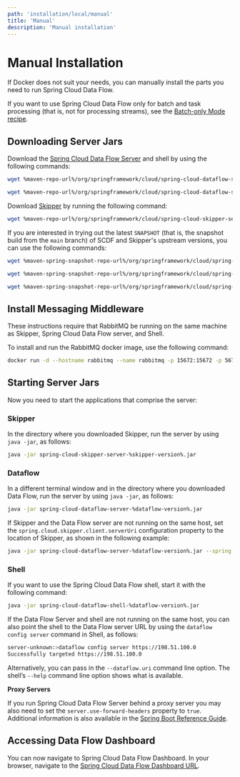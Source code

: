 ```yaml
---
path: 'installation/local/manual'
title: 'Manual'
description: 'Manual installation'
---
```


# Manual Installation

If Docker does not suit your needs, you can manually install the parts you need to run Spring Cloud Data Flow.

<!--NOTE-->

If you want to use Spring Cloud Data Flow only for batch and task processing (that is, not for processing streams), see the [Batch-only Mode recipe](%currentPath%/recipes/batch/batch-only-mode).

<!--END_NOTE-->

## Downloading Server Jars

Download the [Spring Cloud Data Flow Server](https://spring.io/projects/spring-cloud-dataflow) and shell by using the following commands:

```bash
wget %maven-repo-url%/org/springframework/cloud/spring-cloud-dataflow-server/%dataflow-version%/spring-cloud-dataflow-server-%dataflow-version%.jar

wget %maven-repo-url%/org/springframework/cloud/spring-cloud-dataflow-shell/%dataflow-version%/spring-cloud-dataflow-shell-%dataflow-version%.jar
```

Download [Skipper](https://cloud.spring.io/spring-cloud-skipper/) by running the following command:

```bash
wget %maven-repo-url%/org/springframework/cloud/spring-cloud-skipper-server/%skipper-version%/spring-cloud-skipper-server-%skipper-version%.jar
```

<!--NOTE-->

If you are interested in trying out the latest `SNAPSHOT` (that is, the snapshot build from the `main` branch) of SCDF and Skipper's upstream versions, you can use the following commands:

```bash
wget %maven-spring-snapshot-repo-url%/org/springframework/cloud/spring-cloud-dataflow-server/%dataflow-snapshot-version%/spring-cloud-dataflow-server-%dataflow-snapshot-version%.jar

wget %maven-spring-snapshot-repo-url%/org/springframework/cloud/spring-cloud-dataflow-shell/%dataflow-snapshot-version%/spring-cloud-dataflow-shell-%dataflow-snapshot-version%.jar

wget %maven-spring-snapshot-repo-url%/org/springframework/cloud/spring-cloud-skipper-server/%skipper-snapshot-version%/spring-cloud-skipper-server-%skipper-snapshot-version%.jar
```

<!--END_NOTE-->

## Install Messaging Middleware

These instructions require that RabbitMQ be running on the same machine as Skipper, Spring Cloud Data Flow server, and Shell.

To install and run the RabbitMQ docker image, use the following command:

```bash
docker run -d --hostname rabbitmq --name rabbitmq -p 15672:15672 -p 5672:5672 rabbitmq:3.7
```

## Starting Server Jars

Now you need to start the applications that comprise the server:

### Skipper

In the directory where you downloaded Skipper, run the server by using `java -jar`, as follows:

```bash
java -jar spring-cloud-skipper-server-%skipper-version%.jar
```

### Dataflow

In a different terminal window and in the directory where you downloaded Data Flow, run the server by using `java -jar`, as follows:

```bash
java -jar spring-cloud-dataflow-server-%dataflow-version%.jar
```

If Skipper and the Data Flow server are not running on the same
host, set the `spring.cloud.skipper.client.serverUri` configuration
property to the location of Skipper, as shown in the following
example:

```bash
java -jar spring-cloud-dataflow-server-%dataflow-version%.jar --spring.cloud.skipper.client.serverUri=https://192.51.100.1:7577/api
```

### Shell

If you want to use the Spring Cloud Data Flow shell, start it with the following command:

```bash
java -jar spring-cloud-dataflow-shell-%dataflow-version%.jar
```

If the Data Flow Server and shell are not running on the same host, you can also point the shell to the Data Flow server URL by using the `dataflow config server` command in Shell, as follows:

```bash
server-unknown:>dataflow config server https://198.51.100.0
Successfully targeted https://198.51.100.0
```

Alternatively, you can pass in the `--dataflow.uri` command line option. The shell’s `--help` command line option shows what is available.

<!--TIP-->

**Proxy Servers**

If you run Spring Cloud Data Flow Server behind a proxy server you may also need to set the `server.use-forward-headers` property to `true`. Additional information is also available in the [Spring Boot Reference Guide](https://docs.spring.io/spring-boot/docs/current/reference/htmlsingle/#howto.webserver.use-behind-a-proxy-server).

<!--END_TIP-->

## Accessing Data Flow Dashboard

You can now navigate to Spring Cloud Data Flow Dashboard. In your browser, navigate to the [Spring Cloud Data
Flow Dashboard URL](http://localhost:9393/dashboard).

